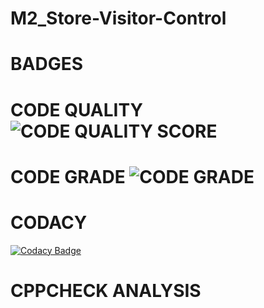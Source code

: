 # M2_Store-Visitor-Control

# BADGES
# CODE QUALITY ![CODE QUALITY SCORE]()
# CODE GRADE ![CODE GRADE]()

# CODACY
[![Codacy Badge](https://app.codacy.com/project/badge/Grade/db2416a6844f4dbd8aa640fb1b77cce6)](https://www.codacy.com/gh/Gokul-4072/M2_Store-Visitor-Control/dashboard?utm_source=github.com&amp;utm_medium=referral&amp;utm_content=Gokul-4072/M2_Store-Visitor-Control&amp;utm_campaign=Badge_Grade)

# CPPCHECK ANALYSIS
